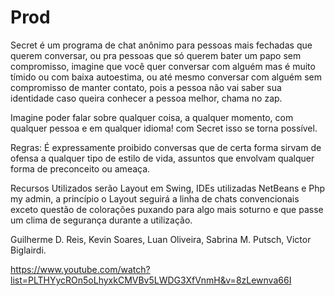 # Prod

Secret é um programa de chat anônimo para pessoas mais fechadas que querem conversar, ou pra pessoas que só querem bater um papo sem compromisso, imagine que você quer conversar com alguém mas é muito tímido ou com baixa autoestima, ou até mesmo conversar com alguém sem compromisso de manter contato, pois a pessoa não vai saber sua identidade caso queira conhecer a pessoa melhor, chama no zap.

Imagine poder falar sobre qualquer coisa, a qualquer momento, com qualquer pessoa e em qualquer idioma! com Secret isso se torna possível. 

Regras: É expressamente proibido conversas que de certa forma sirvam de ofensa a qualquer tipo de estilo de vida, assuntos que envolvam qualquer forma de preconceito ou ameaça.

Recursos Utilizados serão Layout em Swing, IDEs utilizadas NetBeans e Php my admin,
a princípio o Layout seguirá a linha de chats convencionais exceto questão de colorações puxando para algo mais soturno e que passe um clima de segurança durante a utilização.

Guilherme D. Reis,
Kevin Soares,
Luan Oliveira,
Sabrina M. Putsch,
Victor Biglairdi.

https://www.youtube.com/watch?list=PLTHYycROn5oLhyxkCMVBv5LWDG3XfVnmH&v=8zLewnva66I
